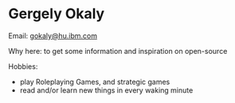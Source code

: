 # Gergely Okaly

Email: gokaly@hu.ibm.com

Why here: to get some information and inspiration on open-source

Hobbies:
* play Roleplaying Games, and strategic games
* read and/or learn new things in every waking minute
